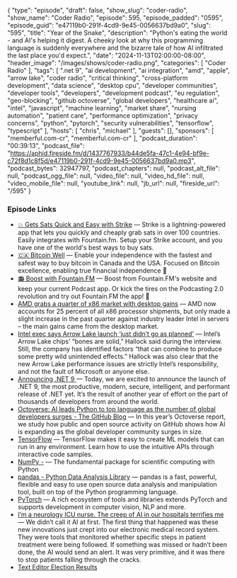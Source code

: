 {
  "type": "episode",
  "draft": false,
  "show_slug": "coder-radio",
  "show_name": "Coder Radio",
  "episode": 595,
  "episode_padded": "0595",
  "episode_guid": "e47119b0-291f-4cd9-9e45-0056637bd9a0",
  "slug": "595",
  "title": "Year of the Snake",
  "description": "Python's eating the world - and AI's helping it digest. A cheeky look at why this programming language is suddenly everywhere and the bizarre tale of how AI infiltrated the last place you'd expect.",
  "date": "2024-11-13T02:00:00-08:00",
  "header_image": "/images/shows/coder-radio.png",
  "categories": [
    "Coder Radio"
  ],
  "tags": [
    ".net 9",
    "ai development",
    "ai integration",
    "amd",
    "apple",
    "arrow lake",
    "coder radio",
    "critical thinking",
    "cross-platform development",
    "data science",
    "desktop cpu",
    "developer communities",
    "developer tools",
    "developers",
    "development podcast",
    "eu regulation",
    "geo-blocking",
    "github octoverse",
    "global developers",
    "healthcare ai",
    "intel",
    "javascript",
    "machine learning",
    "market share",
    "nursing automation",
    "patient care",
    "performance optimization",
    "privacy concerns",
    "python",
    "pytorch",
    "security vulnerabilities",
    "tensorflow",
    "typescript"
  ],
  "hosts": [
    "chris",
    "michael"
  ],
  "guests": [],
  "sponsors": [
    "memberful.com-cr",
    "memberful.com-cr"
  ],
  "podcast_duration": "00:39:13",
  "podcast_file": "https://aphid.fireside.fm/d/1437767933/b44de5fa-47c1-4e94-bf9e-c72f8d1c8f5d/e47119b0-291f-4cd9-9e45-0056637bd9a0.mp3",
  "podcast_bytes": 32947797,
  "podcast_chapters": null,
  "podcast_alt_file": null,
  "podcast_ogg_file": null,
  "video_file": null,
  "video_hd_file": null,
  "video_mobile_file": null,
  "youtube_link": null,
  "jb_url": null,
  "fireside_url": "/595"
}


### Episode Links

  * [💥 Gets Sats Quick and Easy with Strike](https://strike.me/ "💥 Gets Sats Quick and Easy with Strike") — Strike is a lightning-powered app that lets you quickly and cheaply grab sats in over 100 countries. Easily integrates with Fountain.fm. Setup your Strike account, and you have one of the world's best ways to buy sats.
  * [🇨🇦 Bitcoin Well](https://bitcoinwell.com/ "🇨🇦 Bitcoin Well") — Enable your independence with the fastest and safest way to buy bitcoin in Canada and the USA. Focused on Bitcoin excellence, enabling true financial independence 🥇
  * [📻 Boost with Fountain.FM](https://fountain.fm/ "📻 Boost with Fountain.FM") — Boost from Fountain.FM's website and keep your current Podcast app. Or kick the tires on the Podcasting 2.0 revolution and try out Fountain.FM the app! 🚀
  * [AMD grabs a quarter of x86 market with desktop gains](https://www.theregister.com/2024/11/12/amd_gains_on_intel/ "AMD grabs a quarter of x86 market with desktop gains") — AMD now accounts for 25 percent of all x86 processor shipments, but only made a slight increase in the past quarter against industry leader Intel in servers – the main gains came from the desktop market.
  * [Intel exec says Arrow Lake launch ‘just didn’t go as planned'](https://www.theverge.com/2024/11/9/24292221/intel-acknowledged-arrow-lake-performance-issues-robert-hallock-exec "Intel exec says Arrow Lake launch ‘just didn’t go as planned'") — Intel’s Arrow Lake chips’ “bones are solid,” Hallock said during the interview. Still, the company has identified factors “that can combine to produce some pretty wild unintended effects.” Hallock was also clear that the new Arrow Lake performance issues are strictly Intel’s responsibility, and not the fault of Microsoft or anyone else. 
  * [Announcing .NET 9 ](https://devblogs.microsoft.com/dotnet/announcing-dotnet-9/ "Announcing .NET 9 ") — Today, we are excited to announce the launch of .NET 9, the most productive, modern, secure, intelligent, and performant release of .NET yet. It’s the result of another year of effort on the part of thousands of developers from around the world.
  * [Octoverse: AI leads Python to top language as the number of global developers surges - The GitHub Blog](https://github.blog/news-insights/octoverse/octoverse-2024/ "Octoverse: AI leads Python to top language as the number of global developers surges - The GitHub Blog") — In this year’s Octoverse report, we study how public and open source activity on GitHub shows how AI is expanding as the global developer community surges in size. 
  * [TensorFlow](https://www.tensorflow.org/ "TensorFlow") — TensorFlow makes it easy to create ML models that can run in any environment. Learn how to use the intuitive APIs through interactive code samples.
  * [NumPy -](https://numpy.org/ "NumPy -") — The fundamental package for scientific computing with Python
  * [pandas - Python Data Analysis Library](https://pandas.pydata.org/ "pandas - Python Data Analysis Library") — pandas is a fast, powerful, flexible and easy to use open source data analysis and manipulation tool, built on top of the Python programming language. 
  * [PyTorch](https://pytorch.org/ "PyTorch") — A rich ecosystem of tools and libraries extends PyTorch and supports development in computer vision, NLP and more.
  * [I’m a neurology ICU nurse. The creep of AI in our hospitals terrifies me ](https://www.codastory.com/stayonthestory/nursing-ai-hospitals-robots-capture/ "I’m a neurology ICU nurse. The creep of AI in our hospitals terrifies me ") — We didn’t call it AI at first. The first thing that happened was these new innovations just crept into our electronic medical record system. They were tools that monitored whether specific steps in patient treatment were being followed. If something was missed or hadn’t been done, the AI would send an alert. It was very primitive, and it was there to stop patients falling through the cracks. 
  * [Text Editor Election Results](https://imgur.com/o9w0JPN "Text Editor Election Results")


